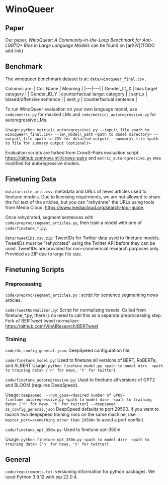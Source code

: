 # WinoQueer

## Paper
Our paper, *WinoQueer: A Community-in-the-Loop Benchmark for Anti-LGBTQ+ Bias in Large Language Models* can be found on [arXiV](TODO add link)

## Benchmark
The winoqueer benchmark dataset is at: `data/winoqueer_final.csv.` 

Columns are: 
| Col. Name | Meaning |
|---|---|
| Gender\_ID\_X | bias target category |
| Gender\_ID\_Y | counterfactual target category |
| sent\_x | biased/offensive sentence |
| sent\_y | counterfactual sentence |

To run WinoQueer evaluation on your own language model, use `code/metric.py` for masked LMs and `code/metric\_autoregressive.py` for autoregressive LMs. 

Usage: `python metric(\_autoregressive).py --input\_file <path to winoqueer\_final.csv> --lm\_model\_path <path to model directory> --output\_file <path to CSV for detailed output> --summary\_file <path to file for summary output (optional)>`

Evaluation scripts are forked from CrowS-Pairs evaluation script: https://github.com/nyu-mll/crows-pairs and `metric_autoregressive.py` was modified for autoregressive models.

## Finetuning Data

`data/article_urls.csv`: metadata and URLs of news articles used to finetune models. Due to licensing requirments, we are not allowed to share the full text of the articles, but you can "rehydrate" the URLs using tools from Media Cloud: https://www.mediacloud.org/search-tool-guide.

Once rehydrated, segment sentences with `code/preproc/segment_articles.py`, then train a model with one of `code/finetune_*.py`.

`data/tweetIDs.csv.zip`: TweetIDs for Twitter data used to finetune models. TweetIDs must be "rehydrated" using the Twitter API before they can be used. TweetIDs are provided for non-commericial research purposes only. Provided as ZIP due to large file size.

## Finetuning Scripts

### Preprocessing

`code/preproc/segment_articles.py` : script for sentence segmenting news articles.

`code/TweetNormalizer.py`: Script for normalizing tweets. Called from finetune\_*.py, there is no need to call this as a separate preprocessing step. Fork of BERTweet tweet normalizer: https://github.com/VinAIResearch/BERTweet

### Training

`code/ds_config_general.json`: DeepSpeed configuration file.

`code/finetune_model.py`: Used to finetune all versions of BERT, RoBERTa, and ALBERT
Usage: `python finetune_model.py <path to model dir>  <path to training data> {'n' for news, 't' for twitter}`

`code/finetune_autoregressive.py`: Used to finetune all versions of GPT2 and BLOOM (requires DeepSpeed).

Usage: `deepspeed  --num_gpus=<desired number of GPUS> finetune_autoregressive.py <path to model dir>  <path to training data> {'n' for news, 't' for twitter} --deepspeed ds_config_general.json`
DeepSpeed defaults to port 29500. If you want to launch two deepspeed training runs on the same machine, use `--master_port=<something other than 29500>` to avoid a port conflict.

`code/finetune_opt_350m.py`: Used to finetune opt-350m.

Usage: `python finetune_opt_350m.py <path to model dir>  <path to training data> {'n' for news, 't' for twitter}`

## General

`code/requirements.txt`: versioning information for python packages. We used Python 3.9.12 with pip 22.0.4.
